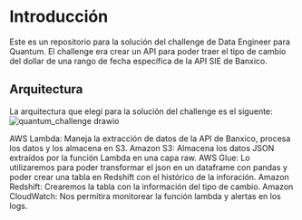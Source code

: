 # Introducción
Este es un repositorio para la solución del challenge de Data Engineer para Quantum. El challenge era crear un API para poder traer el tipo de cambio del dollar de una rango de fecha específica de la API SIE de Banxico.

## Arquitectura
La arquitectura que elegí para la solución del challenge es el siguente:
![quantum_challenge drawio](https://github.com/user-attachments/assets/72b348a6-40a8-400e-83df-3b90b03dab42)

AWS Lambda: Maneja la extracción de datos de la API de Banxico, procesa los datos y los almacena en S3.
Amazon S3: Almacena los datos JSON extraídos por la función Lambda en una capa raw.
AWS Glue: Lo utilizaremos para poder transformar  el json en un dataframe con pandas y poder crear una tabla en Redshift con el histórico de la inforación.
Amazon Redshift: Crearemos la tabla con la información del tipo de cambio.
Amazon CloudWatch: Nos permitira monitorear la función lambda y alertas en los logs.
